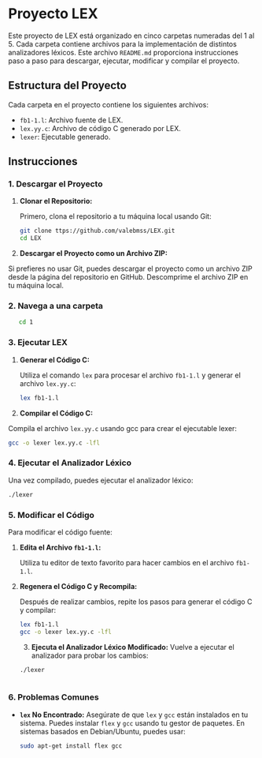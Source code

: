# Proyecto LEX

Este proyecto de LEX está organizado en cinco carpetas numeradas del 1 al 5. Cada carpeta contiene archivos para la implementación de distintos analizadores léxicos. Este archivo `README.md` proporciona instrucciones paso a paso para descargar, ejecutar, modificar y compilar el proyecto.

## Estructura del Proyecto

Cada carpeta en el proyecto contiene los siguientes archivos:

- `fb1-1.l`: Archivo fuente de LEX.
- `lex.yy.c`: Archivo de código C generado por LEX.
- `lexer`: Ejecutable generado.

## Instrucciones

### 1. Descargar el Proyecto

1. **Clonar el Repositorio:**

   Primero, clona el repositorio a tu máquina local usando Git:

   ```bash
   git clone ttps://github.com/valebmss/LEX.git
   cd LEX
2. **Descargar el Proyecto como un Archivo ZIP:**

Si prefieres no usar Git, puedes descargar el proyecto como un archivo ZIP desde la página del repositorio en GitHub. Descomprime el archivo ZIP en tu máquina local.
### 2. Navega a una carpeta
```bash
   cd 1

```


### 3. Ejecutar LEX

1. **Generar el Código C:**

   Utiliza el comando `lex` para procesar el archivo `fb1-1.l` y generar el archivo `lex.yy.c`:

   ```bash
   lex fb1-1.l

1. **Compilar el Código C:**

Compila el archivo `lex.yy.c` usando gcc para crear el ejecutable lexer:

   ```bash
   gcc -o lexer lex.yy.c -lfl
 ```
### 4. Ejecutar el Analizador Léxico

Una vez compilado, puedes ejecutar el analizador léxico:

```bash
./lexer
```

### 5. Modificar el Código

Para modificar el código fuente:

1. **Edita el Archivo `fb1-1.l`:**

   Utiliza tu editor de texto favorito para hacer cambios en el archivo `fb1-1.l`.

2. **Regenera el Código C y Recompila:**

   Después de realizar cambios, repite los pasos para generar el código C y compilar:

   ```bash
   lex fb1-1.l
   gcc -o lexer lex.yy.c -lfl
   ```
     3. **Ejecuta el Analizador Léxico Modificado:**
Vuelve a ejecutar el analizador para probar los cambios:


   ```bash
   ./lexer
  

### 6. Problemas Comunes

- **`lex` No Encontrado:** Asegúrate de que `lex` y `gcc` están instalados en tu sistema. Puedes instalar `flex` y `gcc` usando tu gestor de paquetes. En sistemas basados en Debian/Ubuntu, puedes usar:

  ```bash
  sudo apt-get install flex gcc

